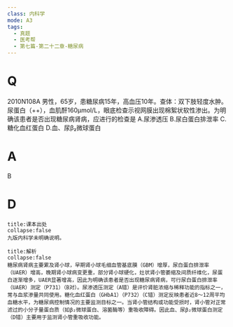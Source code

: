 ```yaml
---
class: 内科学
mode: A3
tags:
  - 真题
  - 医考帮
  - 第七篇-第二十二章-糖尿病
---
```


# Q
2010N108A 男性，65岁，患糖尿病15年，高血压10年。查体：双下肢轻度水肿。尿蛋白（++），血肌酐160μmol/L，眼底检查示视网膜出现棉絮状软性渗出。为明确该患者是否出现糖尿病肾病，应进行的检查是
A.尿渗透压
B.尿白蛋白排泄率
C.糖化血红蛋白
D.血、尿β₂微球蛋白

# A
B
# D
```ad-note
title:课本出处
collapse:false
九版内科学未明确说明。
```

```ad-summary
title:解析
collapse:false
糖尿病肾病主要累及肾小球，早期肾小球毛细血管基底膜（GBM）增厚，尿白蛋白排泄率（UAER）增高，晚期肾小球病变更重，部分肾小球硬化，灶状肾小管萎缩及间质纤维化，尿蛋白逐渐增多，UAER显著增高，因此为明确该患者是否出现糖尿病肾病，可行尿白蛋白排泄率（UAER）测定（P731）（B对）。尿渗透压测定（A错）是评价肾脏浓缩与稀释功能的指标之一，常与血浆渗量共同使用。糖化血红蛋白（GHbA1）（P732）（C错）测定反映患者近8～12周平均血糖水平，为糖尿病控制情况的主要监测目标之一。当肾小管结构或功能受损时，肾小管对正常滤过的小分子量蛋白质（如β₂微球蛋白、溶菌酶等）重吸收障碍。因此血、尿β₂微球蛋白测定（D错）主要用于监测肾小管重吸收功能。
```

